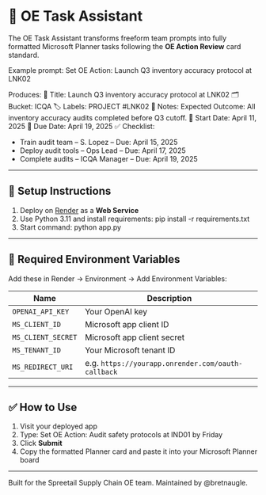 # 📝 OE Task Assistant

The OE Task Assistant transforms freeform team prompts into fully formatted Microsoft Planner tasks following the **OE Action Review** card standard.

Example prompt:
Set OE Action: Launch Q3 inventory accuracy protocol at LNK02

Produces:
🪪 Title: Launch Q3 inventory accuracy protocol at LNK02 
🗂️ Bucket: ICQA 
🏷️ Labels: PROJECT #LNK02 
📝 Notes: Expected Outcome: All inventory accuracy audits completed before Q3 cutoff. 
📅 Start Date: April 11, 2025 
📅 Due Date: April 19, 2025 
✅ Checklist:
- Train audit team – S. Lopez – Due: April 15, 2025
- Deploy audit tools – Ops Lead – Due: April 17, 2025
- Complete audits – ICQA Manager – Due: April 19, 2025

---

## 🔧 Setup Instructions

1. Deploy on [Render](https://render.com) as a **Web Service**
2. Use Python 3.11 and install requirements: pip install -r requirements.txt
3. Start command: python app.py

---

## 🔐 Required Environment Variables

Add these in Render → Environment → Add Environment Variables:

| Name               | Description                        |
|--------------------|------------------------------------|
| `OPENAI_API_KEY`   | Your OpenAI key                    |
| `MS_CLIENT_ID`     | Microsoft app client ID            |
| `MS_CLIENT_SECRET` | Microsoft app client secret        |
| `MS_TENANT_ID`     | Your Microsoft tenant ID           |
| `MS_REDIRECT_URI`  | e.g. `https://yourapp.onrender.com/oauth-callback` |

---

## ✅ How to Use

1. Visit your deployed app
2. Type: Set OE Action: Audit safety protocols at IND01 by Friday
3. Click **Submit**
4. Copy the formatted Planner card and paste it into your Microsoft Planner board

---

Built for the Spreetail Supply Chain OE team. Maintained by @bretnaugle.


